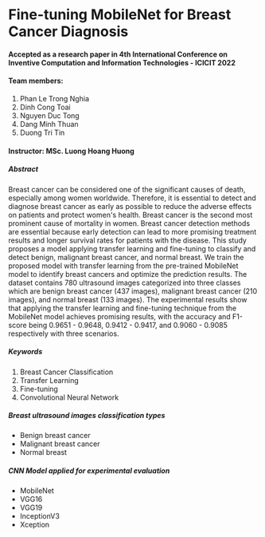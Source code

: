 # Fine-tuning MobileNet for Breast Cancer Diagnosis

#### Accepted as a research paper in 4th International Conference on Inventive Computation and Information Technologies - ICICIT 2022

#### Team members:
1. Phan Le Trong Nghia
2. Dinh Cong Toai
3. Nguyen Duc Tong
4. Dang Minh Thuan
5. Duong Tri Tin

#### Instructor: MSc. Luong Hoang Huong

##### Abstract
Breast cancer can be considered one of the significant causes of death, especially among women worldwide. Therefore, it is essential to detect and diagnose breast cancer as early as possible to reduce the adverse effects on patients and protect women's health. Breast cancer is the second most prominent cause of mortality in women. Breast cancer detection methods are essential because early detection can lead to more promising treatment results and longer survival rates for patients with the disease. This study proposes a model applying transfer learning and fine-tuning to classify and detect benign, malignant breast cancer, and normal breast. We train the proposed model with transfer learning from the pre-trained MobileNet model to identify breast cancers and optimize the prediction results. The dataset contains 780 ultrasound images categorized into three classes which are benign breast cancer (437 images), malignant breast cancer (210 images), and normal breast (133 images). The experimental results show that applying the transfer learning and fine-tuning technique from the MobileNet model achieves promising results, with the accuracy and F1-score being 0.9651 - 0.9648, 0.9412 - 0.9417, and 0.9060 - 0.9085 respectively with three scenarios.

##### Keywords
1. Breast Cancer Classification 
2. Transfer Learning
3. Fine-tuning
4. Convolutional Neural Network

##### Breast ultrasound images classification types
* Benign breast cancer
* Malignant breast cancer
* Normal breast

##### CNN Model applied for experimental evaluation
* MobileNet
* VGG16
* VGG19
* InceptionV3
* Xception

